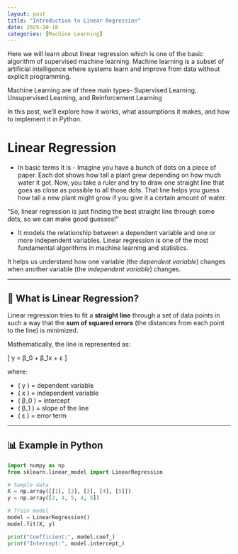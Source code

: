 ```yaml
---
layout: post
title: "Introduction to Linear Regression"
date: 2025-10-10
categories: [Machine Learning]
---
```

Here we will learn about linear regression which is one of the basic algorithm of supervised machine learning. Machine learning is a subset of artificial intelligence where systems learn and improve from data without explicit programming.

Machine Learning are of three main types-  Supervised Learning, Unsupervised Learning, and Reinforcement Learning

In this post, we’ll explore how it works, what assumptions it makes, and how to implement it in Python.

# Linear Regression
- In basic terms it is - Imagine you have a bunch of dots on a piece of paper. Each dot shows how tall a plant grew depending on how much water it got. Now, you take a ruler and try to draw one straight line that goes as close as possible to all those dots.
That line helps you guess how tall a new plant might grow if you give it a certain amount of water.

 “So, linear regression is just finding the best straight line through some dots, so we can make good guesses!”
- It models the relationship between a dependent variable and one or more independent variables.
Linear regression is one of the most fundamental algorithms in machine learning and statistics.

It helps us understand how one variable (the *dependent variable*) changes when another variable (the *independent variable*) changes.

---

## 🧩 What is Linear Regression?

Linear regression tries to fit a **straight line** through a set of data points in such a way that the **sum of squared errors** (the distances from each point to the line) is minimized.

Mathematically, the line is represented as:

\[
y = β_0 + β_1x + ε
\]

where:
- \( y \) = dependent variable  
- \( x \) = independent variable  
- \( β_0 \) = intercept  
- \( β_1 \) = slope of the line  
- \( ε \) = error term

---

## 📊 Example in Python

```python
import numpy as np
from sklearn.linear_model import LinearRegression

# Sample data
X = np.array([[1], [2], [3], [4], [5]])
y = np.array([2, 4, 5, 4, 5])

# Train model
model = LinearRegression()
model.fit(X, y)

print("Coefficient:", model.coef_)
print("Intercept:", model.intercept_)
